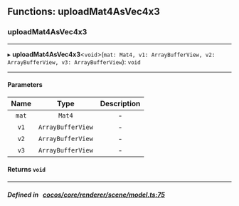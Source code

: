 ## Functions: uploadMat4AsVec4x3

### uploadMat4AsVec4x3


___
▸ **uploadMat4AsVec4x3**<`void`\>(`mat: Mat4, v1: ArrayBufferView, v2: ArrayBufferView, v3: ArrayBufferView`): `void`
___


#### Parameters

| Name | Type | Description |
| :------: | :------: | :------: |
| `mat` | `Mat4` | - |
| `v1` | `ArrayBufferView` | - |
| `v2` | `ArrayBufferView` | - |
| `v3` | `ArrayBufferView` | - |

#### Returns `void` 
___


##### Defined in &nbsp;   [cocos/core/renderer/scene/model.ts:75](https://github.com/cocos-creator/engine/blob/c7bf6b8a9/cocos/core/renderer/scene/model.ts#L75)&nbsp;
